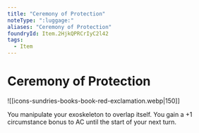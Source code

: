 ```yaml
---
title: "Ceremony of Protection"
noteType: ":luggage:"
aliases: "Ceremony of Protection"
foundryId: Item.2HjkQPRCrIyC2l42
tags:
  - Item
---
```


# Ceremony of Protection
![[icons-sundries-books-book-red-exclamation.webp|150]]

You manipulate your exoskeleton to overlap itself. You gain a +1 circumstance bonus to AC until the start of your next turn.


